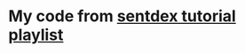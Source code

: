 # My code from [sentdex tutorial playlist](https://www.youtube.com/playlist?list=PLQVvvaa0QuDfju7ADVp5W1GF9jVhjbX-_)
